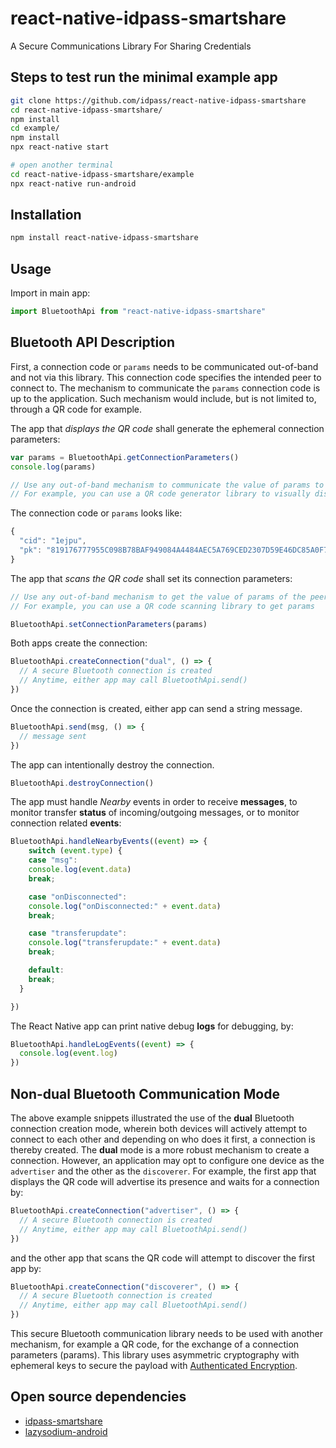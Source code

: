 # react-native-idpass-smartshare

A Secure Communications Library For Sharing Credentials

## Steps to test run the minimal example app

```sh
git clone https://github.com/idpass/react-native-idpass-smartshare
cd react-native-idpass-smartshare/
npm install
cd example/
npm install
npx react-native start

# open another terminal
cd react-native-idpass-smartshare/example
npx react-native run-android
```

## Installation

```sh
npm install react-native-idpass-smartshare
```

## Usage

Import in main app:

```javascript
import BluetoothApi from "react-native-idpass-smartshare"
```

## Bluetooth API Description

First, a connection code or `params` needs to be communicated out-of-band and not via this library. This connection code specifies the intended peer to connect to. The mechanism to communicate the `params` connection code is up to the application. Such mechanism would include, but is not limited to, through a QR code for example.

The app that *displays the QR code* shall generate the ephemeral connection parameters:

```javascript
var params = BluetoothApi.getConnectionParameters()
console.log(params)

// Use any out-of-band mechanism to communicate the value of params to the peer device.
// For example, you can use a QR code generator library to visually display params.
```
The connection code or `params` looks like:

```javascript
{
  "cid": "1ejpu",
  "pk": "819176777955C098B78BAF949084A4484AEC5A769CED2307D59E46DC85A0F758"
}
```

The app that *scans the QR code* shall set its connection parameters:

```javascript
// Use any out-of-band mechanism to get the value of params of the peer device.
// For example, you can use a QR code scanning library to get params

BluetoothApi.setConnectionParameters(params)
```

Both apps create the connection:

```javascript
BluetoothApi.createConnection("dual", () => {
  // A secure Bluetooth connection is created
  // Anytime, either app may call BluetoothApi.send()
})
```

Once the connection is created, either app can send a string message. 

```javascript
BluetoothApi.send(msg, () => {
  // message sent
})
```

The app can intentionally destroy the connection. 

```javascript
BluetoothApi.destroyConnection()
```

The app must handle *Nearby* events in order to receive **messages**, to monitor transfer **status** of incoming/outgoing messages, or to monitor connection related **events**:

```javascript
BluetoothApi.handleNearbyEvents((event) => {
    switch (event.type) {
    case "msg":
    console.log(event.data)
    break;

    case "onDisconnected":
    console.log("onDisconnected:" + event.data)
    break;

    case "transferupdate":
    console.log("transferupdate:" + event.data)
    break;

    default:
    break;
  }

})
```

The React Native app can print native debug **logs** for debugging, by:

```javascript
BluetoothApi.handleLogEvents((event) => {
  console.log(event.log)
})
```

## Non-dual Bluetooth Communication Mode

The above example snippets illustrated the use of the **dual** Bluetooth connection creation mode, wherein both devices will actively attempt to connect to each other and depending on who does it first, a connection is thereby created. The **dual** mode is a more robust mechanism to create a connection. However, an application may opt to configure one device as the `advertiser` and the other as the `discoverer`. For example, the first app that displays the QR code will advertise its presence and waits for a connection by:

```javascript
BluetoothApi.createConnection("advertiser", () => {
  // A secure Bluetooth connection is created
  // Anytime, either app may call BluetoothApi.send()
})
```

and the other app that scans the QR code will attempt to discover the first app by:

```javascript
BluetoothApi.createConnection("discoverer", () => {
  // A secure Bluetooth connection is created
  // Anytime, either app may call BluetoothApi.send()
})
```

This secure Bluetooth communication library needs to be used with another mechanism, for example a QR code, for the exchange of a connection parameters (params). This library uses asymmetric cryptography with ephemeral keys to secure the payload with [Authenticated Encryption](https://en.wikipedia.org/wiki/Authenticated_encryption).

## Open source dependencies

- [idpass-smartshare](https://github.com/idpass/idpass-smartshare)
- [lazysodium-android](https://github.com/terl/lazysodium-android)
